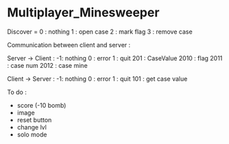 # Multiplayer_Minesweeper



Discover = 
0 : nothing 
1 : open case
2 : mark flag
3 : remove case


Communication between client and server : 

Server -> Client :
-1: nothing
0 : error
1 : quit
201 : CaseValue
	2010 : flag
	2011 : case num
	2012 : case mine





Client -> Server :
-1: nothing
0 : error
1 : quit
101 : get case value


To do :
- score (-10 bomb)
- image
- reset button
- change lvl
- solo mode